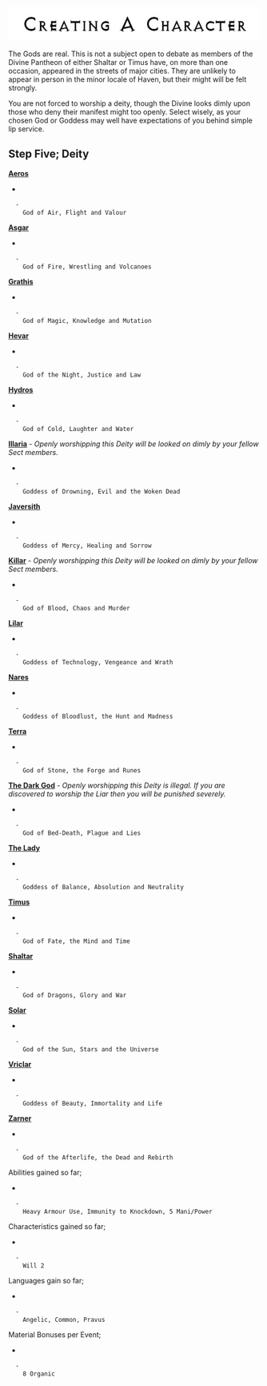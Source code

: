 

<div class="center" style="width: auto; margin-left: auto; margin-right: auto;">

![<File:CharGen.jpg>](CharGen.jpg "File:CharGen.jpg")

</div>

The Gods are real. This is not a subject open to debate as members of
the Divine Pantheon of either Shaltar or Timus have, on more than one
occasion, appeared in the streets of major cities. They are unlikely to
appear in person in the minor locale of Haven, but their might will be
felt strongly.

You are not forced to worship a deity, though the Divine looks dimly
upon those who deny their manifest might too openly. Select wisely, as
your chosen God or Goddess may well have expectations of you behind
simple lip service.

## **Step Five; Deity**

**[Aeros](GoldAngelEarthDIA "wikilink")**

  -

      -
        God of Air, Flight and Valour

**[Asgar](GoldAngelEarthDIAs "wikilink")**

  -

      -
        God of Fire, Wrestling and Volcanoes

**[Grathis](GoldAngelEarthDIG "wikilink")**

  -

      -
        God of Magic, Knowledge and Mutation

**[Hevar](GoldAngelEarthDIH "wikilink")**

  -

      -
        God of the Night, Justice and Law

**[Hydros](GoldAngelEarthDIHy "wikilink")**

  -

      -
        God of Cold, Laughter and Water

**[Illaria](GoldAngelEarthDII "wikilink")** - *Openly worshipping this
Deity will be looked on dimly by your fellow Sect members.*

  -

      -
        Goddess of Drowning, Evil and the Woken Dead

**[Javersith](GoldAngelEarthDIJ "wikilink")**

  -

      -
        Goddess of Mercy, Healing and Sorrow

**[Killar](GoldAngelEarthDIK "wikilink")** - *Openly worshipping this
Deity will be looked on dimly by your fellow Sect members.*

  -

      -
        God of Blood, Chaos and Murder

**[Lilar](GoldAngelEarthDIL "wikilink")**

  -

      -
        Goddess of Technology, Vengeance and Wrath

**[Nares](GoldAngelEarthDIN "wikilink")**

  -

      -
        Goddess of Bloodlust, the Hunt and Madness

**[Terra](GoldAngelEarthDIT "wikilink")**

  -

      -
        God of Stone, the Forge and Runes

**[The Dark God](GoldAngelEarthDIDG "wikilink")** - *Openly worshipping
this Deity is illegal. If you are discovered to worship the Liar then
you will be punished severely.*

  -

      -
        God of Bed-Death, Plague and Lies

**[The Lady](GoldAngelEarthDITL "wikilink")**

  -

      -
        Goddess of Balance, Absolution and Neutrality

**[Timus](GoldAngelEarthDITi "wikilink")**

  -

      -
        God of Fate, the Mind and Time

**[Shaltar](GoldAngelEarthDIS "wikilink")**

  -

      -
        God of Dragons, Glory and War

**[Solar](GoldAngelEarthDISo "wikilink")**

  -

      -
        God of the Sun, Stars and the Universe

**[Vriclar](GoldAngelEarthDIV "wikilink")**

  -

      -
        Goddess of Beauty, Immortality and Life

**[Zarner](GoldAngelEarthDIZ "wikilink")**

  -

      -
        God of the Afterlife, the Dead and Rebirth

Abilities gained so far;

  -

      -
        Heavy Armour Use, Immunity to Knockdown, 5 Mani/Power

Characteristics gained so far;

  -

      -
        Will 2

Languages gain so far;

  -

      -
        Angelic, Common, Pravus

Material Bonuses per Event;

  -

      -
        8 Organic